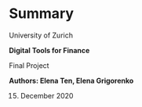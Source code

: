 # Summary
University of Zurich

**Digital Tools for Finance**

Final Project

**Authors: Elena Ten, Elena Grigorenko**

15. December 2020

